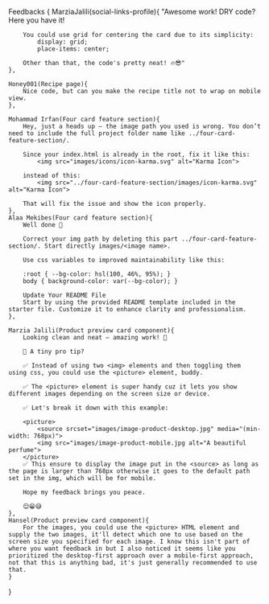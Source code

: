 



Feedbacks
{
    MarziaJalili(social-links-profile){ 
        "Awesome work!
        DRY code? Here you have it!

        You could use grid for centering the card due to its simplicity:
            display: grid;
            place-items: center;

        Other than that, the code's pretty neat! 🔥😎" 
    },
    
    Honey001(Recipe page){
        Nice code, but can you make the recipe title not to wrap on mobile view.
    },

    Mohammad Irfan(Four card feature section){
        Hey, just a heads up — the image path you used is wrong. You don’t need to include the full project folder name like ../four-card-feature-section/.

        Since your index.html is already in the root, fix it like this: 
            <img src="images/icons/icon-karma.svg" alt="Karma Icon">

        instead of this: 
            <img src="../four-card-feature-section/images/icon-karma.svg" alt="Karma Icon">

        That will fix the issue and show the icon properly.
    },
    Alaa Mekibes(Four card feature section){
        Well done 🎉

        Correct your img path by deleting this part ../four-card-feature-section/. Start directly images/<image name>.

        Use css variables to improved maintainability like this:

        :root { --bg-color: hsl(100, 46%, 95%); }
        body { background-color: var(--bg-color); }

        Update Your README File
        Start by using the provided README template included in the starter file. Customize it to enhance clarity and professionalism.
    },

    Marzia Jalili(Product preview card component){
        Looking clean and neat — amazing work! 🎉

        🌟 A tiny pro tip?

        ✅ Instead of using two <img> elements and then toggling them using css, you could use the <picture> element, buddy.

        ✅ The <picture> element is super handy cuz it lets you show different images depending on the screen size or device.

        ✅ Let's break it down with this example:

        <picture>
            <source srcset="images/image-product-desktop.jpg" media="(min-width: 768px)">
            <img src="images/image-product-mobile.jpg alt="A beautiful perfume">
        </picture>
        ✅ This ensure to display the image put in the <source> as long as the page is larger than 768px otherwise it goes to the default path set in the img, which will be for mobile.

        Hope my feedback brings you peace.

        😌😁😅
    },
    Hansel(Product preview card component){
        For the images, you could use the <picture> HTML element and supply the two images, it'll detect which one to use based on the screen size you specified for each image. I know this isn't part of where you want feedback in but I also noticed it seems like you prioritized the desktop-first approach over a mobile-first approach, not that this is anything bad, it's just generally recommended to use that.
    }



}